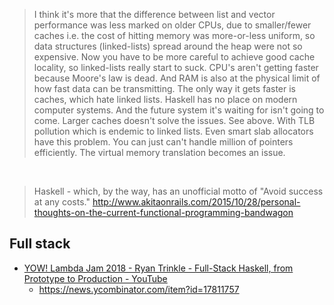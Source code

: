 > I think it's more that the difference between list and vector performance was less marked on older CPUs, due to smaller/fewer caches i.e. the cost of hitting memory was more-or-less uniform, so data structures (linked-lists) spread around the heap were not so expensive. Now you have to be more careful to achieve good cache locality, so linked-lists really start to suck.
> CPU's aren't getting faster because Moore's law is dead. And RAM is also at the physical limit of how fast data can be transmitting. The only way it gets faster is caches, which hate linked lists.
> Haskell has no place on modern computer systems. And the future system it's waiting for isn't going to come.
> Larger caches doesn't solve the issues. See above.
> With TLB pollution which is endemic to linked lists. Even smart slab allocators have this problem. You can just can't handle million of pointers efficiently. The virtual memory translation becomes an issue.

<br>

> Haskell - which, by the way, has an unofficial motto of "Avoid success at any costs."
> http://www.akitaonrails.com/2015/10/28/personal-thoughts-on-the-current-functional-programming-bandwagon

## Full stack

- [YOW! Lambda Jam 2018 - Ryan Trinkle - Full-Stack Haskell, from Prototype to Production - YouTube](https://www.youtube.com/watch?v=riJuXDIUMA0)
  - https://news.ycombinator.com/item?id=17811757
